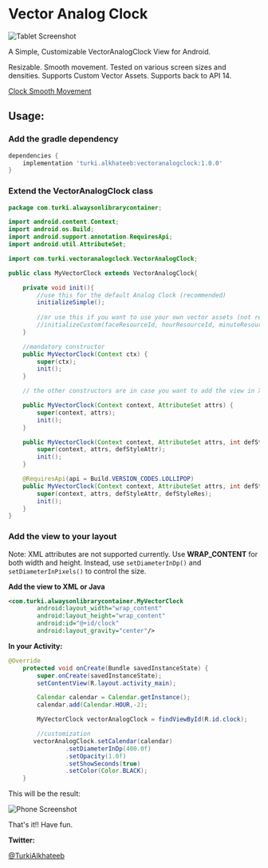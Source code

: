 # Vector Analog Clock

![Tablet Screenshot](https://github.com/TurkiAlkhateeb/vector-analog-clock/blob/master/resized_tablet.png)

A Simple, Customizable VectorAnalogClock View for Android.

Resizable.
Smooth movement.
Tested on various screen sizes and densities.
Supports Custom Vector Assets.
Supports back to API 14.

[Clock Smooth Movement](https://github.com/TurkiAlkhateeb/vector-analog-clock/blob/master/phone.gif)


## Usage:

### Add the gradle dependency

``` gradle
dependencies {
    implementation 'turki.alkhateeb:vectoranalogclock:1.0.0'
}
```
### Extend the VectorAnalogClock class
``` java
package com.turki.alwaysonlibrarycontainer;

import android.content.Context;
import android.os.Build;
import android.support.annotation.RequiresApi;
import android.util.AttributeSet;

import com.turki.vectoranalogclock.VectorAnalogClock;

public class MyVectorClock extends VectorAnalogClock{

    private void init(){
        //use this for the default Analog Clock (recommended)
        initializeSimple();
        
        //or use this if you want to use your own vector assets (not recommended)
        //initializeCustom(faceResourceId, hourResourceId, minuteResourceId, secondResourceId);
    }

    //mandatory constructor
    public MyVectorClock(Context ctx) {
        super(ctx);
        init();
    }

    // the other constructors are in case you want to add the view in XML

    public MyVectorClock(Context context, AttributeSet attrs) {
        super(context, attrs);
        init();
    }

    public MyVectorClock(Context context, AttributeSet attrs, int defStyleAttr) {
        super(context, attrs, defStyleAttr);
        init();
    }

    @RequiresApi(api = Build.VERSION_CODES.LOLLIPOP)
    public MyVectorClock(Context context, AttributeSet attrs, int defStyleAttr, int defStyleRes) {
        super(context, attrs, defStyleAttr, defStyleRes);
        init();
    }
}
```

### Add the view to your layout
Note: XML attributes are not supported currently. Use **WRAP_CONTENT** for both width and height. Instead, use `setDiameterInDp()` and `setDiameterInPixels()` to control the size.

**Add the view to XML or Java**
``` xml
<com.turki.alwaysonlibrarycontainer.MyVectorClock
        android:layout_width="wrap_content"
        android:layout_height="wrap_content"
        android:id="@+id/clock"
        android:layout_gravity="center"/>
```


**In your Activity:**
``` java
@Override
    protected void onCreate(Bundle savedInstanceState) {
        super.onCreate(savedInstanceState);
        setContentView(R.layout.activity_main);

        Calendar calendar = Calendar.getInstance();
        calendar.add(Calendar.HOUR,-2);

        MyVectorClock vectorAnalogClock = findViewById(R.id.clock);

        //customization
       vectorAnalogClock.setCalendar(calendar)
                .setDiameterInDp(400.0f)
                .setOpacity(1.0f)
                .setShowSeconds(true)
                .setColor(Color.BLACK);
    }
```

This will be the result:

![Phone Screenshot](https://github.com/TurkiAlkhateeb/vector-analog-clock/blob/master/resized_phone.png)
    
That's it!!
Have fun.
    
    
**Twitter:**

[@TurkiAlkhateeb](https://twitter.com/TurkiAlkhateeb)
